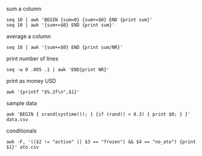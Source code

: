 sum a column

    seq 10 | awk 'BEGIN {sum=0} {sum+=$0} END {print sum}'
    seq 10 | awk '{sum+=$0} END {print sum}'
    
    
average a column

    seq 10 | awk '{sum+=$0} END {print sum/NR}'
    
    
    
print number of lines

    seq -w 0 .005 .1 | awk 'END{print NR}'
    
    
    
print as money USD

    awk '{printf "$%.2f\n",$1}'
    
sample data
    
    awk 'BEGIN { srand(systime()); } {if (rand() < 0.3) { print $0; } }' data.csv
    
    
conditionals

    awk -F, '(($2 != "active" || $3 == "frozen") && $4 == "no_ato") {print $1}' ato.csv
